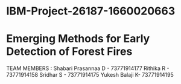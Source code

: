 
# IBM-Project-26187-1660020663
# Emerging Methods for Early Detection of Forest Fires

TEAM MEMBERS :
Shabari Prasannaa D - 73771914177
Rithika R    - 73771914158
Sridhar S  - 73771914175
Yukesh Balaji K- 73771914195




